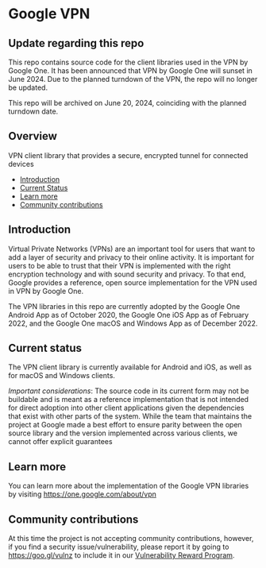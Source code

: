 # Google VPN

## Update regarding this repo

This repo contains source code for the client libraries used in the VPN by
Google One. It has been announced that VPN by Google One will sunset in June
2024. Due to the planned turndown of the VPN, the repo will no
longer be updated.

This repo will be archived on June 20, 2024, coinciding with the planned
turndown date.

## Overview

VPN client library that provides a secure, encrypted tunnel for connected
devices

*   [Introduction](#introduction)
*   [Current Status](#current-status)
*   [Learn more](#learn-more)
*   [Community contributions](#community-contributions)

## Introduction

Virtual Private Networks (VPNs) are an important tool for users that want to add
a layer of security and privacy to their online activity. It is important for
users to be able to trust that their VPN is implemented with the right
encryption technology and with sound security and privacy. To that end, Google
provides a reference, open source implementation for the VPN used in VPN by
Google One.

The VPN libraries in this repo are currently adopted by the Google One Android
App as of October 2020, the Google One iOS App as of February 2022, and the
Google One macOS and Windows App as of December 2022.

## Current status

The VPN client library is currently available for Android and iOS, as well as
for macOS and Windows clients.

*Important considerations*: The source code in its current form may not be
buildable and is meant as a reference implementation that is not intended for
direct adoption into other client applications given the dependencies that exist
with other parts of the system. While the team that maintains the project at
Google made a best effort to ensure parity between the open source library and
the version implemented across various clients, we cannot offer explicit
guarantees

## Learn more

You can learn more about the implementation of the Google VPN libraries by
visiting https://one.google.com/about/vpn

## Community contributions

At this time the project is not accepting community contributions, however, if
you find a security issue/vulnerability, please report it by going to
https://goo.gl/vulnz to include it in our
[Vulnerability Reward Program](https://www.google.com/about/appsecurity/reward-program/).
